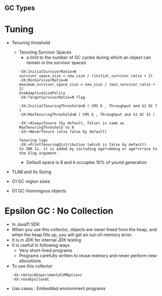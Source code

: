 ## GC Types

# Tuning
 - Tenuring threshold
    - Tenuring Survivor Spaces 
        - a limit to the number of GC cycles during which an object can remain in the survivor spaces
         ````````````````
         -XX:InitialSurvivorRatio=N
         survivor_space_size = new_size / (initial_survivor_ratio + 2)
         -XX:MinSurvivorRatio=N
         maximum_survivor_space_size = new_size / (min_survivor_ratio + 2)
         UseAdaptiveSizePolicy
         -XX:TargetSurvivorRatio=N flag
         
         -XX:InitialTenuringThreshold=N ( CMS 6 , Throughput and G1 GC 7 )
         -XX:MaxTenuringThreshold=N ( CMS 6 , Throughput and G1 GC 15 )
         
         -XX:+AlwaysTenure (by default, false) is same as MaxTenuringThreshold to 0
         -XX:+NeverTenure (also false by default)
         
         Tenuring logs 
         -XX:+PrintTenuringDistribution (which is false by default) 
         In JDK 11, it is added by including age*=debug or age*=trace to the Xlog argument.
         `````````````````
        - Default space is 8 and it occupies 10% of yound generation
    
- TLAB and Its Sizing
- G1 GC region sizes
- G1 GC Homongous objects    

# Epsilon GC : No Collection
 - In Java11 SDK
 - When you use this collector, objects are never freed from the heap, and when the heap fills up, you will get an out-of-memory error.
 - It is in JDK for internal JDK testing
 - It is usefull in following ways
     - Very short-lived programs
     - Programs carefully written to reuse memory and never perform new allocations
 - To use this collector
    ``````````
    -XX:+UnlockExperimentalVMOptions
    -XX:+UseEpsilonGC
    ``````````
 - Use cases : Embedded environment programs   
